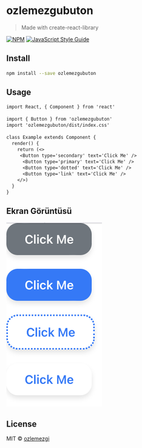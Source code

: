 # ozlemezgubuton

> Made with create-react-library

[![NPM](https://img.shields.io/npm/v/ozlemezgubuton.svg)](https://www.npmjs.com/package/ozlemezgubuton) [![JavaScript Style Guide](https://img.shields.io/badge/code_style-standard-brightgreen.svg)](https://standardjs.com)

## Install

```bash
npm install --save ozlemezgubuton
```

## Usage

```tsx
import React, { Component } from 'react'

import { Button } from 'ozlemezgubuton'
import 'ozlemezgubuton/dist/index.css'

class Example extends Component {
  render() {
    return (<>
     <Button type='secondary' text='Click Me' /> 
      <Button type='primary' text='Click Me' /> 
      <Button type='dotted' text='Click Me' /> 
      <Button type='link' text='Click Me' />
    </>)
  }
}
```


## Ekran Görüntüsü

![Uygulama ekran görüntüsü](./img/resim.png)


## License

MIT © [ozlemezgi](https://github.com/ozlemezgi)
